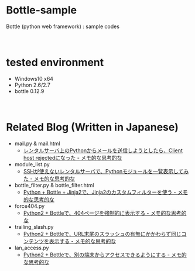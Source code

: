 # Bottle-sample
Bottle (python web framework) : sample codes

　  
# tested environment

- Windows10 x64
- Python 2.6/2.7
- bottle 0.12.9

　  
# Related Blog (Written in Japanese)

- mail.py & mail.html
  - [レンタルサーバ上のPythonからメールを送信しようとしたら、Client host rejectedになった - メモ的な思考的な](http://thinkami.hatenablog.com/entry/2015/07/25/070015)
- module_list.py
  - [SSHが使えないレンタルサーバで、Pythonモジュールを一覧表示してみた - メモ的な思考的な](http://thinkami.hatenablog.com/entry/2015/07/26/075741)
- bottle_filter.py & bottle_filter.html
  - [Python + Bottle + Jinja2で、Jinja2のカスタムフィルターを使う - メモ的な思考的な](http://thinkami.hatenablog.com/entry/2015/07/31/055509)
- force404.py
  - [Python2 + Bottleで、404ページを強制的に表示する - メモ的な思考的な](http://thinkami.hatenablog.com/entry/2016/06/18/072918)
- trailing_slash.py
  - [Python2 + Bottleで、URL末尾のスラッシュの有無にかかわらず同じコンテンツを表示する - メモ的な思考的な](http://thinkami.hatenablog.com/entry/2016/06/20/065353)
- lan_access.py
  - [Python2 + Bottleで、別の端末からアクセスできるようにする - メモ的な思考的な](http://thinkami.hatenablog.com/entry/2016/06/23/064752)